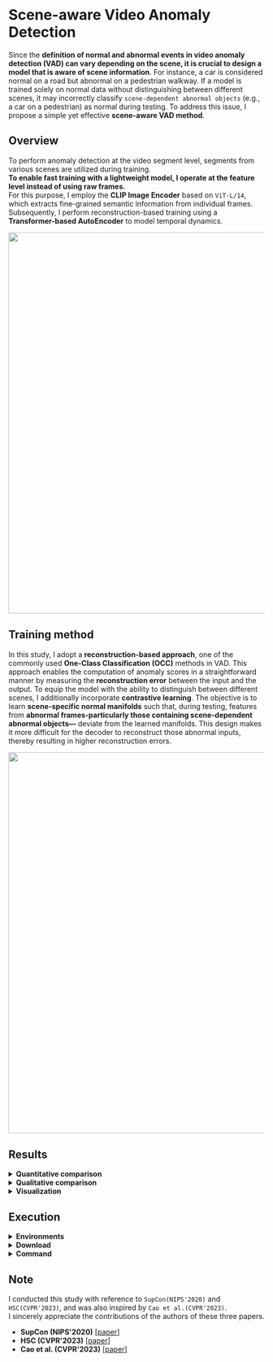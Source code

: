 # Scene-aware Video Anomaly Detection
Since the **definition of normal and abnormal events in video anomaly detection (VAD) can vary depending on the scene, it is crucial to design a model that is aware of scene information**. For instance, a car is considered normal on a road but abnormal on a pedestrian walkway. If a model is trained solely on normal data without distinguishing between different scenes, it may incorrectly classify ```scene-dependent abnormal objects``` (e.g., a car on a pedestrian) as normal during testing. To address this issue, I propose a simple yet effective **scene-aware VAD method**.

## Overview
To perform anomaly detection at the video segment level, segments from various scenes are utilized during training.  
**To enable fast training with a lightweight model, I operate at the feature level instead of using raw frames.**  
For this purpose, I employ the **CLIP Image Encoder** based on ```ViT-L/14```, which extracts fine-grained semantic information from individual frames.
Subsequently, I perform reconstruction-based training using a **Transformer-based AutoEncoder** to model temporal dynamics.

<img src="https://github.com/user-attachments/assets/2acf5983-ea46-4615-b451-77e641a9975f" width="750"/>

## Training method
In this study, I adopt a **reconstruction-based approach**, one of the commonly used **One-Class Classification (OCC)** methods in VAD. This approach enables the computation of anomaly scores in a straightforward manner by measuring the **reconstruction error** between the input and the output.
To equip the model with the ability to distinguish between different scenes, I additionally incorporate **contrastive learning**.
The objective is to learn **scene-specific normal manifolds** such that, during testing, features from **abnormal frames-particularly those containing scene-dependent abnormal objects—** deviate from the learned manifolds.
This design makes it more difficult for the decoder to reconstruct those abnormal inputs, thereby resulting in higher reconstruction errors.

<img src="https://github.com/user-attachments/assets/b7c18b8c-eafc-4c2a-afce-37f5b7090677" width="750"/>

## Results
<details>
<summary><b>Quantitative comparison</b></summary>
  
## Quantitative  comparison
To evaluate whether the model can effectively handle anomalies that vary depending on the scene, I utilize ```ShanghaiTech-SD```, a **scene-dependent dataset**. Details of the dataset can be found in the following paper [[Link](https://openaccess.thecvf.com/content/CVPR2023/papers/Cao_A_New_Comprehensive_Benchmark_for_Semi-Supervised_Video_Anomaly_Detection_and_CVPR_2023_paper.pdf)].  
Experimental results show that our proposed model, which learns to distinguish between different scenes, achieves a **19.6% higher AUC**. This improvement demonstrates that **scene-specific normal manifolds are appropriately constructed**, allowing the model to effectively detect **abnormal frames that violate scene semantics**—such as a bicycle on a pedestrian walkway.


|     Method                  |Training  |AUC    |
|:------------------------:|:-----------:|:-----------:|
| Scene-agnostic  |reconstruction        |57.9%        |
| **Scene-aware**   |**reconstruction + contrastive**        |**77.5%**        |
</details>

<details>
<summary><b>Qualitative  comparison</b></summary>
  
## Qualitative  comparison
```Scene1``` is a **general-purpose road where bicycles and motorcycles are allowed**, while ```Scene2``` and ```Scene3``` are **pedestrian-only areas**.
A **scene-agnostic model**, which does not take scene context into account, tends to assign **low anomaly scores** to scene-dependent anomalies such as a ```bicycle appearing in Scene2```.
In contrast, the proposed **scene-aware model** gives **higher anomaly scores** in such cases, effectively detecting situations that don't fit the scene.

- **Scene 1 (normal: walking, standing, sitting, bicycle, motorcycle)**
  
| Aware     | Status                                                                | frame (160th) |Anomaly Score |
|-----------|------------------------------------------------------------------------|-------|-------|
| ❌ | **bicycle: normal**  | <img src="https://github.com/user-attachments/assets/bf046ade-09e0-4320-b53e-7946200526cf" width="400"/>  |<img src="https://github.com/user-attachments/assets/0c9566fb-205c-41d7-a5d0-4384b87bca8a" width="600"/>|
| ✅ | **bicycle: normal**| <img src="https://github.com/user-attachments/assets/bf046ade-09e0-4320-b53e-7946200526cf" width="400"/>  |<img src="https://github.com/user-attachments/assets/d48304bb-7b72-4ebb-a5a4-6aa8004449c7" width="600"/>|

- **Scene 2 (normal: walking, standing, sitting)**
  
| Aware     | Status                                                                | frame (130th) |Anomaly Score |
|-----------|------------------------------------------------------------------------|-------|-------|
| ❌ | **bicycle: abnormal**  | <img src="https://github.com/user-attachments/assets/69abefff-0712-4e10-848c-8266e3a38348" width="400"/>  |<img src="https://github.com/user-attachments/assets/0108f066-402d-4eda-b0fe-c3815bd86ddc" width="600"/>|
| ✅ | **bicycle: abnormal**| <img src="https://github.com/user-attachments/assets/69abefff-0712-4e10-848c-8266e3a38348" width="400"/>  |<img src="https://github.com/user-attachments/assets/dd634e8f-6ad8-4db8-bc3d-1b09ee435cc9" width="600"/>|

- **Scene 3 (normal: walking, standing, sitting)**
  
| Aware     | Status                                                                | frame (160th) |Anomaly Score |
|-----------|------------------------------------------------------------------------|-------|-------|
| ❌ | **motorcycle: abnormal**  | <img src="https://github.com/user-attachments/assets/794894f8-a80d-49cb-b474-f3c22215e0ee" width="400"/>  |<img src="https://github.com/user-attachments/assets/9237603e-06a2-480e-9ee8-01098a26ed94" width="600"/>|
| ✅ | **motorcycle: abnormal**| <img src="https://github.com/user-attachments/assets/794894f8-a80d-49cb-b474-f3c22215e0ee" width="400"/>  |<img src="https://github.com/user-attachments/assets/7a8c49ef-bf43-4051-8577-ddd7ea3e71ec" width="600"/>|
</details>

<details>
<summary><b>Visualization</b></summary>

## Visualization
To effectively visualize the **normal manifolds** of the **scene-agnostic** and **scene-aware** methods, I trained both approaches using a ```Variational AutoEncoder (VAE)```.
While both methods produce features that follow a **standard normal distribution**, the proposed scene-aware method additionally shows clear **separation by scene**.  
Incidentally, the proposed method also achieved better performance even with the VAE. However, for more stable training, I used an AutoEncoder, which resulted in even higher performance.

|     Scene-agnostic manifold                |Scene-aware manifold  |
|:------------------------:|:-----------:|
| <img src="https://github.com/user-attachments/assets/75a1fef8-4683-4d2a-bea6-1c01209e814d" width="450"/>| <img src="https://github.com/user-attachments/assets/94c34176-e198-4efb-9c4a-6ac576f4baf2" width="450"/>|
</details>

## Execution
<details>
<summary><b>Environments</b></summary>

## Environments
PyTorch >= 1.13.1  
Python >= 3.8  
sklearn  
opencv  
torchvision  
wandb  
h5py  
fastprogress  
git+https://github.com/openai/CLIP.git  
Other common packages.
</details>

<details>
<summary><b>Download</b></summary>
  
## Download
Please move the **dataset (shanghai-sd)** into the ```data_root``` directory specified in ```config.py```.  
The **features** and **weights** directories should be moved to the ```working directory```.
|     Dataset    |  CLIP features    |   Weights    |  Train Log    | 
|:------------------------:|:------------------------:|:------------------------:|:------------------------:|
|[Google Drive](https://drive.google.com/file/d/1H5i-rBBlPZpk7Ix3TOR66rRY_2BtTMuD/view?usp=sharing)|[Google Drive](https://drive.google.com/file/d/1R-wggWDWKF4usG6SoToUEretUTETba8r/view?usp=sharing)|[Google Drive](https://drive.google.com/file/d/1ufs4JaGyS7jQWC2g473fMUux1rPWkT3L/view?usp=sharing)|[Google Colab](https://colab.research.google.com/drive/1xppcxRK-rifJsIV3jOT1J4IlspMKsW9v?usp=sharing)|
</details>

<details>
<summary><b>Command</b></summary>
  
## Command
For training, the ```segment length``` was set to **16**, and **10 videos were used per scene** for contrastive learning.  
The total number of videos used in contrastive learning is calculated as ```scenes × videos```.  
For example, if there are **4 scenes and 10 videos**, a total of **40 videos** are used.  
For each anchor, **9 videos** are used as **positives** and **30 videos** are used as **negatives**.
- feature extraction
```bash
python featuring.py --dataset=shanghai-sd --save_mode=training  # train data -> train features
python featuring.py --dataset=shanghai-sd --save_mode=testing   # test data -> test features
```
- training
```bash
python train.py --dataset=shanghai-sd --training_mode=0  # reconstruction 
python train.py --dataset=shanghai-sd --training_mode=1  # reconstruction + contrastive
python train.py --dataset=shanghai-sd --training_mode=2  # reconstruction + contrastive + classifiaction 
```
- testing
```bash
python eval.py --dataset=shanghai-sd --trained_model={weight_file_name} # micro auc calculation 
python eval.py --dataset=shanghai-sd --trained_model={weight_file_name} --visualization=True  # + (anomaly score, t-sne) visualization
```
</details>

## Note
I conducted this study with reference to ```SupCon(NIPS'2020)``` and ```HSC(CVPR'2023)```, and was also inspired by ```Cao et al.(CVPR'2023)```.  
I sincerely appreciate the contributions of the authors of these three papers.

- **SupCon (NIPS'2020)** [[paper](https://arxiv.org/pdf/2004.11362)]
- **HSC (CVPR'2023)** [[paper](https://arxiv.org/pdf/2303.13051)]
- **Cao et al. (CVPR'2023)** [[paper](https://openaccess.thecvf.com/content/CVPR2023/papers/Cao_A_New_Comprehensive_Benchmark_for_Semi-Supervised_Video_Anomaly_Detection_and_CVPR_2023_paper.pdf)]
